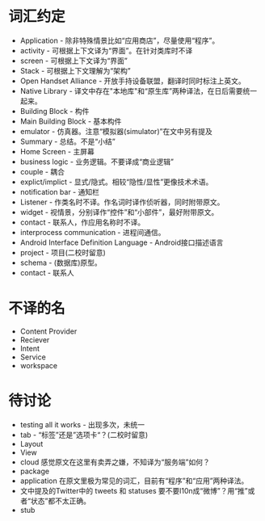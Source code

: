 # 词汇约定 #

  * Application - 除非特殊情景比如“应用商店”，尽量使用“程序”。
  * activity - 可根据上下文译为“界面”。在针对类库时不译
  * screen - 可根据上下文译为“界面”
  * Stack - 可根据上下文理解为“架构”
  * Open Handset Alliance - 开放手持设备联盟，翻译时同时标注上英文。
  * Native Library - 译文中存在"本地库"和“原生库”两种译法，在日后需要统一起来。
  * Building Block - 构件
  * Main Building Block - 基本构件
  * emulator - 仿真器。注意“模拟器(simulator)”在文中另有提及
  * Summary - 总结。不是“小结”
  * Home Screen - 主屏幕
  * business logic - 业务逻辑。不要译成“商业逻辑”
  * couple - 耦合
  * explict/implict - 显式/隐式。相较“隐性/显性”更像技术术语。
  * notification bar - 通知栏
  * Listener - 作类名时不译。作名词时译作侦听器，同时附带原文。
  * widget - 视情景，分别译作“控件”和“小部件”，最好附带原文。
  * contact - 联系人，作应用名称时不译。
  * interprocess communication - 进程间通信。
  * Android Interface Definition Language - Android接口描述语言
  * project - 项目(二校时留意)
  * schema - (数据库)原型。
  * contact - 联系人


# 不译的名 #
  * Content Provider
  * Reciever
  * Intent
  * Service
  * workspace


# 待讨论 #
  * testing all it works - 出现多次，未统一
  * tab - “标签”还是”选项卡“？(二校时留意)
  * Layout
  * View
  * cloud 感觉原文在这里有卖弄之嫌，不知译为“服务端”如何？
  * package
  * application 在原文里极为常见的词汇，目前有“程序”和“应用”两种译法。
  * 文中提及的Twitter中的 tweets 和 statuses 要不要l10n成“微博”？用“推”或者“状态”都不太正确。
  * stub